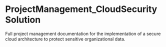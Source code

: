 # ProjectManagement_CloudSecuritySolution
Full project management documentation for the implementation of a secure cloud architecture to protect sensitive organizational data.
